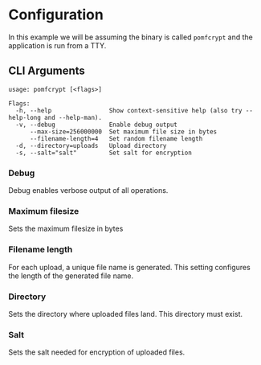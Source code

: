 # Configuration

In this example we will be assuming the binary is called `pomfcrypt` and the application is run from a TTY.

## CLI Arguments

```
usage: pomfcrypt [<flags>]

Flags:
  -h, --help                Show context-sensitive help (also try --help-long and --help-man).
  -v, --debug               Enable debug output
      --max-size=256000000  Set maximum file size in bytes
      --filename-length=4   Set random filename length
  -d, --directory=uploads   Upload directory
  -s, --salt="salt"         Set salt for encryption
```

### Debug
Debug enables verbose output of all operations.

### Maximum filesize
Sets the maximum filesize in bytes

### Filename length
For each upload, a unique file name is generated. This setting configures the length of the generated file name.

### Directory
Sets the directory where uploaded files land. This directory must exist.

### Salt
Sets the salt needed for encryption of uploaded files.